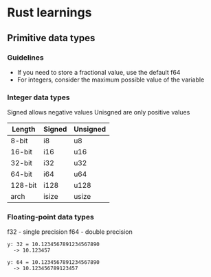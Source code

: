 # Rust learnings

## Primitive data types

### Guidelines
- If you need to store a fractional value, use the default f64
- For integers, consider the maximum possible value of the variable

### Integer data types
Signed allows negative values
Unisgned are only positive values

| Length  | Signed | Unsigned |
|-------- |--------|----------|
| 8-bit   | i8     | u8       |
| 16-bit  | i16    | u16      |
| 32-bit  | i32    | u32      |
| 64-bit  | i64    | u64      |
| 128-bit | i128   | u128     |
| arch    | isize  | usize    |

### Floating-point data types
f32 - single precision
f64 - double precision

```
y: 32 = 10.1234567891234567890
  -> 10.123457

y: 64 = 10.1234567891234567890
  -> 10.123456789123457
```

